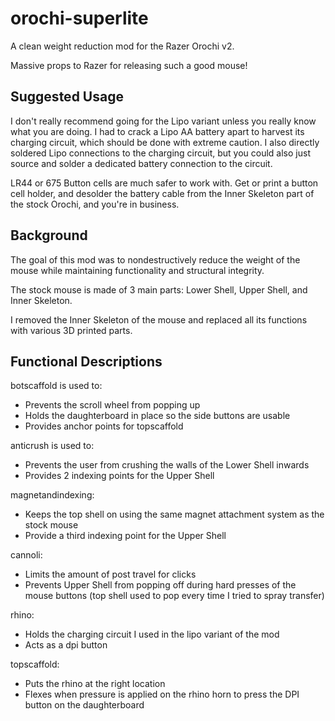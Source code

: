 # orochi-superlite
A clean weight reduction mod for the Razer Orochi v2.

Massive props to Razer for releasing such a good mouse!

## Suggested Usage

I don't really recommend going for the Lipo variant unless you really know what you are doing. I had to crack a Lipo AA battery apart to harvest its charging circuit, which should be done with extreme caution. I also directly soldered Lipo connections to the charging circuit, but you could also just source and solder a dedicated battery connection to the circuit.

LR44 or 675 Button cells are much safer to work with. Get or print a button cell holder, and desolder the battery cable from the Inner Skeleton part of the stock Orochi, and you're in business.
## Background

The goal of this mod was to nondestructively reduce the weight of the mouse while maintaining functionality and structural integrity.

The stock mouse is made of 3 main parts: Lower Shell, Upper Shell, and Inner Skeleton.

I removed the Inner Skeleton of the mouse and replaced all its functions with various 3D printed parts.

## Functional Descriptions

botscaffold is used to:
- Prevents the scroll wheel from popping up
- Holds the daughterboard in place so the side buttons are usable
- Provides anchor points for topscaffold

anticrush is used to:
- Prevents the user from crushing the walls of the Lower Shell inwards
- Provides 2 indexing points for the Upper Shell

magnetandindexing:
- Keeps the top shell on using the same magnet attachment system as the stock mouse
- Provide a third indexing point for the Upper Shell

cannoli:
- Limits the amount of post travel for clicks
- Prevents Upper Shell from popping off during hard presses of the mouse buttons (top shell used to pop every time I tried to spray transfer)

rhino:
- Holds the charging circuit I used in the lipo variant of the mod
- Acts as a dpi button

topscaffold:
- Puts the rhino at the right location
- Flexes when pressure is applied on the rhino horn to press the DPI button on the daughterboard
